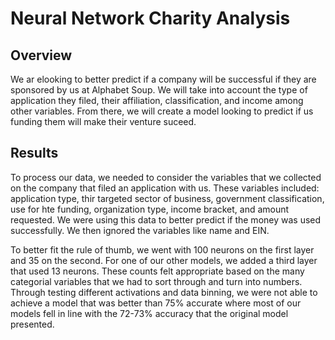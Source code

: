 # Neural Network Charity Analysis
## Overview

We ar elooking to better predict if a company will be successful if they are sponsored by us at Alphabet Soup. We will take into account the type of application they filed, their affiliation, classification, and income among other variables. From there, we will create a model looking to predict if us funding them will make their venture suceed.

## Results
To process our data, we needed to consider the variables that we collected on the company that filed an application with us. These variables included: application type, thir targeted sector of business, government classification, use for hte funding, organization type, income bracket, and amount requested. We were using this data to better predict if the money was used successfully. We then ignored the variables like name and EIN.

To better fit the rule of thumb, we went with 100 neurons on the first layer and 35 on the second. For one of our other models, we added a third layer that used 13 neurons. These counts felt appropriate based on the many categorial variables that we had to sort through and turn into numbers. Through testing different activations and data binning, we were not able to achieve a model that was better than 75% accurate where most of our models fell in line with the 72-73% accuracy that the original model presented.
